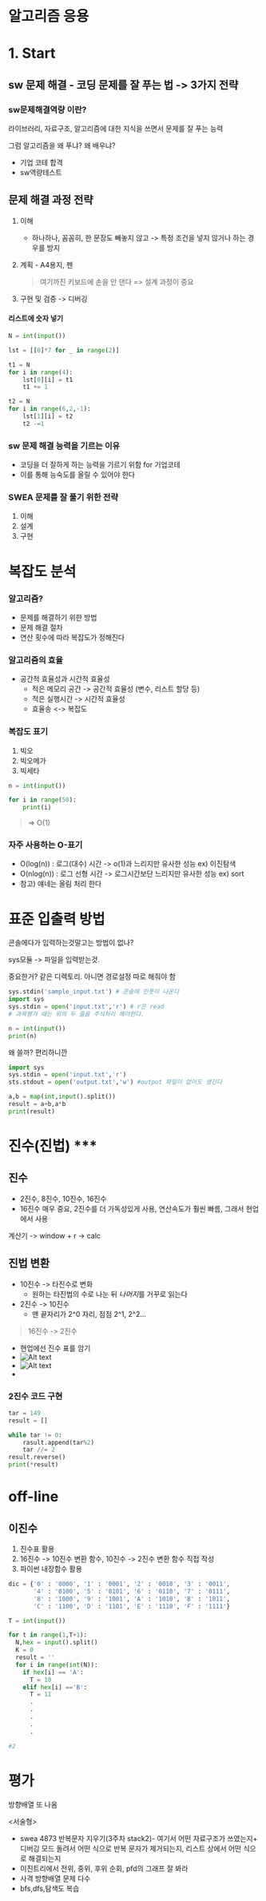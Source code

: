 # 알고리즘 응용

# 1. Start

## sw 문제 해결 - 코딩 문제를 잘 푸는 법 -> 3가지 전략

### sw문제해결역량 이란?

라이브러리, 자료구조, 알고리즘에 대한 지식을 쓰면서 문제를 잘 푸는 능력

그럼 알고리즘을 왜 푸냐? 왜 배우냐?

- 기업 코테 합격
- sw역량테스트

## 문제 해결 과정 전략

1. 이해
   - 하나하나, 꼼꼼히, 한 문장도 빼놓지 않고 -> 특정 조건을 넣지 않거나 하는 경우를 방지
2. 계획 - A4용지, 펜

   > 여기까진 키보드에 손을 안 댄다 => 설계 과정이 중요

3. 구현 및 검증 -> 디버깅

#### 리스트에 숫자 넣기

```py
N = int(input())

lst = [[0]*7 for _ in range(2)]

t1 = N
for i in range(4):
    lst[0][i] = t1
    t1 += 1

t2 = N
for i in range(6,2,-1):
    lst[1][i] = t2
    t2 -=1
```

### sw 문제 해결 능력을 기르는 이유

- 코딩을 더 잘하게 하는 능력을 기르기 위함 for 기업코테
- 이를 통해 능숙도를 올릴 수 있어야 한다

### SWEA 문제를 잘 풀기 위한 전략

1. 이해
2. 설계
3. 구현

# 복잡도 분석

### 알고리즘?

- 문제를 해결하기 위한 방법
- 문제 해결 절차
- 연산 횟수에 따라 복잡도가 정해진다

### 알고리즘의 효율

- 공간적 효율성과 시간적 효율성
  - 적은 메모리 공간 -> 공간적 효율성 (변수, 리스트 할당 등)
  - 적은 실행시간 -> 시간적 효율성
  - 효율송 <-> 복잡도

### 복잡도 표기

1. 빅오
2. 빅오메가
3. 빅세타

```py
n = int(input())

for i in range(50):
    print(i)
```

> => O(1)

### 자주 사용하는 O-표기

- O(log(n)) : 로그(대수) 시간 -> o(1)과 느리지만 유사한 성능 ex) 이진탐색
- O(nlog(n)) : 로그 선형 시간 -> 로그시간보단 느리지만 유사한 성능 ex) sort
- 참고) 얘네는 올림 처리 한다

# 표준 입출력 방법

콘솔에다가 입력하는것말고는 방법이 없나?

sys모듈 -> 파일을 입력받는것.

중요한거? 같은 디렉토리. 아니면 경로설정 따로 해줘야 함

```py
sys.stdin('sample_input.txt') # 콘솔에 인풋이 나온다
import sys
sys.stdin = open('input.txt','r') # r은 read
# 과목평가 때는 위의 두 줄을 주석처리 해야한다.

n = int(input())
print(n)
```

왜 쓸까? 편리하니깐

```py
import sys
sys.stdin = open('input.txt','r')
sts.stdout = open('output.txt','w') #output 파일이 없어도 생긴다

a,b = map(int,input().split())
result = a+b,a*b
print(result)
```

# 진수(진법) \*\*\*

## 진수

- 2진수, 8진수, 10진수, 16진수
- 16진수 매우 중요, 2진수를 더 가독성있게 사용, 연산속도가 훨씬 빠름, 그래서 현업에서 사용

계산기 -> window + r -> calc

## 진법 변환

- 10진수 -> 타진수로 변화
  - 원하는 타진법의 수로 나눈 뒤 *나머지*를 거꾸로 읽는다
- 2진수 -> 10진수
  - 맨 끝자리가 2^0 자리, 점점 2^1, 2^2...

> 16진수 -> 2진수

- 현업에선 진수 표를 암기
- ![Alt text](image.png)
- ![Alt text](image-1.png)
-

### 2진수 코드 구현

```py
tar = 149
result = []

while tar != 0:
    rasult.append(tar%2)
    tar //= 2
result.reverse()
print(*result)
```

# off-line

## 이진수

1. 진수표 활용
2. 16진수 -> 10진수 변환 함수, 10진수 -> 2진수 변환 함수 직접 작성
3. 파이썬 내장함수 활용

```py
dic = {'0' : '0000', '1' : '0001', '2' : '0010', '3' : '0011',
       '4' : '0100', '5' : '0101', '6' : '0110', '7' : '0111',
       '8' : '1000', '9' : '1001', 'A' : '1010', 'B' : '1011',
       'C' : '1100', 'D' : '1101', 'E' : '1110', 'F' : '1111'}

T = int(input())

for t in range(1,T+1):
  N,hex = input().split()
  K = 0
  result = ''
  for i in range(int(N)):
    if hex[i] == 'A':
      T = 10
    elif hex[i] =='B':
      T = 11
      .
      .
      .
      .
      .
```

```py
#2


```

# 평가

방향배열 또 나옴

<서술형>

- swea 4873 반복문자 지우기(3주차 stack2)- 여기서 어떤 자료구조가 쓰였는지+ 디버깅 모드 돌려서 어떤 식으로 반복 문자가 제거되는지, 리스트 상에서 어떤 식으로 해결되는지
- 이진트리에서 전위, 중위, 후위 순회, pfd의 그래프 잘 봐라
- 사격 방향배열 문제 다수
- bfs,dfs,탐색도 복습
